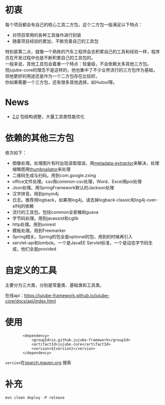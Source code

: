 # 初衷
每个项目都会有自己的核心工具二方包，这个二方包一般满足以下特点：
- 对项目常用的各种工具操作进行封装  
- 随着项目经验的累加，不断完善自己的工具包  

特别是第二点，就像一个熟练的汽车工程师会去积累自己的工具和经验一样，程序员在开发过程中也是不断积累自己的工具包的。  
一般来说，其他工具包会着重一个特点：轻量级，不会依赖太多其他三方包。  
但jujube-core的理念不是这样的，他也集中了不少业界流行的三方包作为基础，但他更好的用途还是作为一个二方包存在比较好。  
你如果需要一个三方包，还有很多其他选择，如Hutool等。  

# News
- [2.0](https://github.com/jujube-framework/jujube-core/releases/tag/v2.0) 包结构调整，大量工具类性能优化


# 依赖的其他三方包
依次如下：
- 图像处理。处理图片有时出现读取错误，用[metadata-extractor](https://drewnoakes.com/code/exif/)来解决，处理缩略图用[thumbnailator](http://code.google.com/p/thumbnailator)来处理
- 二维码生成与扫码。用到com.google.zxing
- office文件处理。csv用common-csv处理，Word、Excel用poi处理
- Json处理。用SpringFramework默认的Jackson处理
- 汉字拼音。用到pinyin4j
- 日志。推荐用logback，如果用log4j，请去掉logback-classic和log4j-over-slf4j的依赖
- 流行的工具包。包括common全家桶和guava
- 字节码处理。用到javassist和cglib
- http处理。用到unirest
- 模板处理。用到Freemarker
- Spring相关。Spring的包全是optional的包，用到的时候再引入
- servlet-api和lombok。一个是JavaEE Servlet标准，一个是动态字节码生成，他们全是provided

# 自定义的工具
主要分为三大类，分别是常量类、基础类和工具类。

在线api：https://jujube-framework.github.io/jujube-core/docs/api/index.html



# 使用

```
        <dependency>
            <groupId>io.github.jujube-framework</groupId>
            <artifactId>jujube-core</artifactId>
            <version>${version}</version>
        </dependency>
```
`version`在[search.maven.org](https://search.maven.org/search?q=g:io.github.jujube-framework) 搜索

# 补充
`mvn clean deploy -P release`

